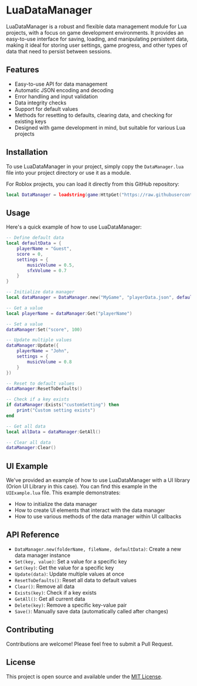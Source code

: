 # LuaDataManager

LuaDataManager is a robust and flexible data management module for Lua projects, with a focus on game development environments. It provides an easy-to-use interface for saving, loading, and manipulating persistent data, making it ideal for storing user settings, game progress, and other types of data that need to persist between sessions.

## Features

- Easy-to-use API for data management
- Automatic JSON encoding and decoding
- Error handling and input validation
- Data integrity checks
- Support for default values
- Methods for resetting to defaults, clearing data, and checking for existing keys
- Designed with game development in mind, but suitable for various Lua projects

## Installation

To use LuaDataManager in your project, simply copy the `DataManager.lua` file into your project directory or use it as a module.

For Roblox projects, you can load it directly from this GitHub repository:

```lua
local DataManager = loadstring(game:HttpGet("https://raw.githubusercontent.com/tozxart/LuaDataManager/main/DataManager.lua"))()
```

## Usage

Here's a quick example of how to use LuaDataManager:

```lua
-- Define default data
local defaultData = {
    playerName = "Guest",
    score = 0,
    settings = {
        musicVolume = 0.5,
        sfxVolume = 0.7
    }
}

-- Initialize data manager
local dataManager = DataManager.new("MyGame", "playerData.json", defaultData)

-- Get a value
local playerName = dataManager:Get("playerName")

-- Set a value
dataManager:Set("score", 100)

-- Update multiple values
dataManager:Update({
    playerName = "John",
    settings = {
        musicVolume = 0.8
    }
})

-- Reset to default values
dataManager:ResetToDefaults()

-- Check if a key exists
if dataManager:Exists("customSetting") then
    print("Custom setting exists")
end

-- Get all data
local allData = dataManager:GetAll()

-- Clear all data
dataManager:Clear()
```


## UI Example

We've provided an example of how to use LuaDataManager with a UI library (Orion UI Library in this case). You can find this example in the `UIExample.lua` file. This example demonstrates:

- How to initialize the data manager
- How to create UI elements that interact with the data manager
- How to use various methods of the data manager within UI callbacks


## API Reference

- `DataManager.new(folderName, fileName, defaultData)`: Create a new data manager instance
- `Set(key, value)`: Set a value for a specific key
- `Get(key)`: Get the value for a specific key
- `Update(data)`: Update multiple values at once
- `ResetToDefaults()`: Reset all data to default values
- `Clear()`: Remove all data
- `Exists(key)`: Check if a key exists
- `GetAll()`: Get all current data
- `Delete(key)`: Remove a specific key-value pair
- `Save()`: Manually save data (automatically called after changes)

## Contributing

Contributions are welcome! Please feel free to submit a Pull Request.

## License

This project is open source and available under the [MIT License](LICENSE).
